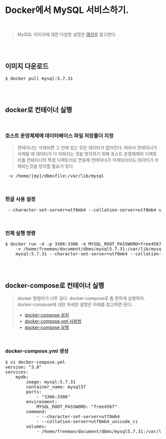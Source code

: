 # Docker에서 MySQL 서비스하기.
</br>

> MySQL 이미지에 대한 다양한 설명은 [여기](https://hub.docker.com/_/mysql)를 참고한다.

</br></br>

## 이미지 다운로드
<pre>$ docker pull mysql:5.7.31</pre>

</br></br>

## docker로 컨테이너 실행
</br>

### 호스트 운영체제에 데이터베이스 파일 저장폴더 지정
> 컨테이너는 삭제되면 그 안에 있는 모든 데이터가 없어진다. 
> 따라서 컨테이너가 삭제될 때 데이터가 다 지워지는 것을 방지하기 위해 호스트 운영체제의 디렉토리를 컨테이너의 특정 디렉토리로 연동해 
> 컨테이너가 삭제되더라도 데이터가 삭제되는것을 방지할 필요가 있다.
<pre> -v /home/[my]/dbmsfile:/var/lib/mysql</pre>
</br>

### 한글 사용 설정
<pre> --character-set-server=utf8mb4 --collation-server=utf8mb4_unicode_ci</pre>
</br>

### 전체 실행 명령
<pre>$ docker run -d -p 3306:3306 -e MYSQL_ROOT_PASSWORD=free4567 \
    -v /home/freeman/document/dbms/mysql5.7.31:/var/lib/mysql --name mysql57 \
    mysql:5.7.31 --character-set-server=utf8mb4 --collation-server=utf8mb4_unicode_ci</pre>

</br></br>

## docker-compose로 컨테이너 실행
> docker 명령어가 너무 길다. docker-compose로 좀 편하게 실행하자.</br>
> docker-compose에 대한 자세한 설명은 아래를 참고하면 된다.
> - [docker-compose 설치](https://github.com/freemancho1/docker/blob/master/06.%201.Docker%20compose%20%EC%84%A4%EC%B9%98.md)
> - [docker-compose.yml 사용법](https://github.com/freemancho1/docker/blob/master/06.%203.docker-compose.yml%20%EC%82%AC%EC%9A%A9%EB%B2%95.md)
> - [docker-compose 실행](https://github.com/freemancho1/docker/blob/master/06.%202.docker-compose%20%EC%8B%A4%ED%96%89.md)
</br>

### docker-compose.yml 생성
<pre>$ vi docker-compose.yml
version: "3.8"
services:
    mydb:
        image: mysql:5.7.31
        container_name: mysql57
        ports:
            - "3306:3306"
        environment:
            MYSQL_ROOT_PASSWORD: "free4567"
        command:
            - --character-set-server=utf8mb4
            - --collation-server=utf8mb4_unicode_ci
        volumes:
            - /home/freeman/document/dbms/mysql5.7.31:/var/lib/mysql</pre>
</br>



